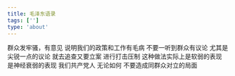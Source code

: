 ```yaml
---
title: 毛泽东语录
tags: ['']
type: 'about'
---
```


群众发牢骚，有意见
说明我们的政策和工作有毛病
不要一听到群众有议论
尤其是尖锐一点的议论
就去追查又要立案
进行打击压制
这种做法实际上是软弱的表现
是神经衰弱的表现
我们共产党人
无论如何
不要造成同群众对立的局面
